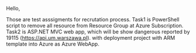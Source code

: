 Hello, 

Those are test asssigments for recrutation process. 
Task1 is PowerShell script to remove all resource from Resource Group at Azure Subscription. 
Task2 is ASP.NET MVC web app, which will be show dangerous reported by 19115 (https://api.um.warszawa.pl). with deployment project with ARM template into Azure as Azure WebApp. 
